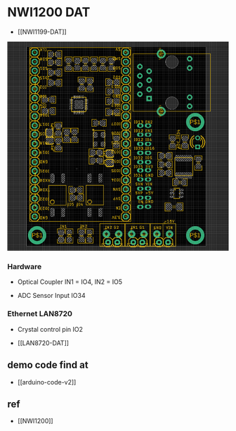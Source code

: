 
# NWI1200 DAT 

- [[NWI1199-DAT]]



![](43-14-18-10-05-2023.png)

### Hardware 

- Optical Coupler IN1 = IO4, IN2 = IO5 

- ADC Sensor Input IO34 


### Ethernet LAN8720 

- Crystal control pin IO2 



- [[LAN8720-DAT]] 


## demo code find at 

- [[arduino-code-v2]] 

## ref 

- [[NWI1200]]


